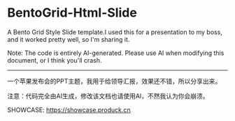 # BentoGrid-Html-Slide

A Bento Grid Style Slide template.I used this for a presentation to my boss, and it worked pretty well, so I'm sharing it.

Note: The code is entirely AI-generated. Please use AI when modifying this document, or I think you'll crash.

----

一个苹果发布会的PPT主题，我用于给领导汇报，效果还不错，所以分享出来。


注意：代码完全由AI生成，修改该文档也请使用AI，不然我认为你会崩溃。



SHOWCASE: https://showcase.produck.cn	